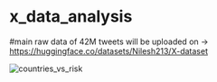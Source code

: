 # x_data_analysis

#main raw data of 42M tweets will be uploaded on -> https://huggingface.co/datasets/Nilesh213/X-dataset

![countries_vs_risk](https://github.com/user-attachments/assets/fab34b6d-52a3-4562-ba66-b6dbf66ba586)
